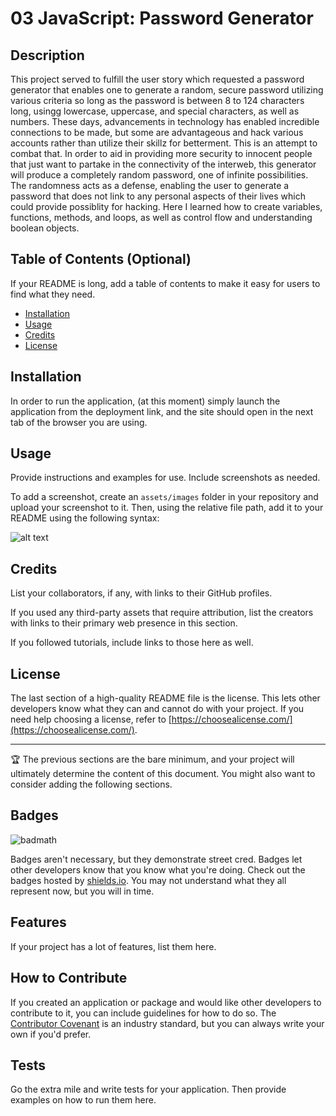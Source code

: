 # 03 JavaScript: Password Generator

## Description

This project served to fulfill the user story which requested a password generator that enables one to generate a random, secure password utilizing various criteria so long as the password is between 8 to 124 characters long, usingg lowercase, uppercase, and special characters, as well as numbers. These days, advancements in technology has enabled incredible connections to be made, but some are advantageous and hack various accounts rather than utilize their skillz for betterment. This is an attempt to combat that. In order to aid in providing more security to innocent people that just want to partake in the connectivity of the interweb, this generator will produce a completely random password, one of infinite possibilities. The randomness acts as a defense, enabling the user to generate a password that does not link to any personal aspects of their lives which could provide possiblity for hacking. Here I learned how to create variables, functions, methods, and loops, as well as control flow and understanding boolean objects.

## Table of Contents (Optional)

If your README is long, add a table of contents to make it easy for users to find what they need.

- [Installation](#installation)
- [Usage](#usage)
- [Credits](#credits)
- [License](#license)

## Installation

In order to run the application, (at this moment) simply launch the application from the deployment link, and the site should open in the next tab of the browser you are using.

## Usage

Provide instructions and examples for use. Include screenshots as needed.

To add a screenshot, create an `assets/images` folder in your repository and upload your screenshot to it. Then, using the relative file path, add it to your README using the following syntax:

![alt text](assets/images/screenshot.png)

## Credits

List your collaborators, if any, with links to their GitHub profiles.

If you used any third-party assets that require attribution, list the creators with links to their primary web presence in this section.

If you followed tutorials, include links to those here as well.

## License

The last section of a high-quality README file is the license. This lets other developers know what they can and cannot do with your project. If you need help choosing a license, refer to [https://choosealicense.com/](https://choosealicense.com/).

---

🏆 The previous sections are the bare minimum, and your project will ultimately determine the content of this document. You might also want to consider adding the following sections.

## Badges

![badmath](https://img.shields.io/github/languages/top/nielsenjared/badmath)

Badges aren't necessary, but they demonstrate street cred. Badges let other developers know that you know what you're doing. Check out the badges hosted by [shields.io](https://shields.io/). You may not understand what they all represent now, but you will in time.

## Features

If your project has a lot of features, list them here.

## How to Contribute

If you created an application or package and would like other developers to contribute to it, you can include guidelines for how to do so. The [Contributor Covenant](https://www.contributor-covenant.org/) is an industry standard, but you can always write your own if you'd prefer.

## Tests

Go the extra mile and write tests for your application. Then provide examples on how to run them here.
